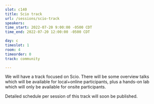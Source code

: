 ```yaml
---
slot: c140
title: Scio track 
url: /sessions/scio-track
speakers:
time_start: 2022-07-20 9:00:00 -0500 CDT
time_end: 2022-07-20 12:00:00 -0500 CDT

day: c
timeslot: 1
room: 4
timeorder: 0
track: community

---
```


We will have a track focused on Scio. There will be some overview talks which will be available for local+online participants, plus a hands-on lab which will only be available for onsite participants.

Detailed schedule per session of this track will soon be published.